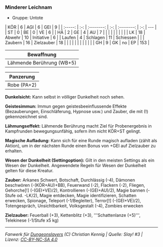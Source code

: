 ### Minderer Leichnam

- Gruppe: Untote

|   KÖR   |  6  |    AGI     |  6  |    GEI     |  9  |
| :-----: | :-: | :--------: | :-: | :--------: | :-: | --- |
|   ST    |  0  |     BE     |  0  |     VE     |  6  |
|   HÄ    |  2  |     GE     |  4  |     AU     |  7  |
|         |     |            |     |            |     |     |
|   LK    | 18  |   Abwehr   | 10  | Initiative |  6  |
| Laufen  |  4  |  Schlagen  | 11  | Schiessen  |     |
| Zaubern | 16  | Zielzauber | 18  |            |     |
|         |     |            |     |            |     |     |
|   GH    |  9  |     GK     | no  |     EP     | 153 |

|        Bewaffnung         |
| :-----------------------: |
| Lähmende Berührung (WB+5) |

|  Panzerung  |
| :---------: |
| Robe (PA+2) |

**Dunkelsicht:** Kann selbst in völliger Dunkelheit noch sehen.

**Geistesimmun:** Immun gegen geistesbeeinflussende Effekte (Bezauberungen, Einschläferung, Hypnose usw.) und Zauber, die mit (!) gekennzeichnet sind.

**Lähmungseffekt:** Lähmende Berührung macht Ziel für Probenergebnis in Kampfrunden bewegungsunfähig, sofern ihm nicht KÖR+ST gelingt.

**Magische Aufladung:** Kann sich für eine Runde magisch aufladen (zählt als Aktion), um in der nächsten Runde einen Bonus von +GEI auf Zielzauber zu erhalten.

**Wesen der Dunkelheit (Settingoption):** Gilt in den meisten Settings als ein Wesen der Dunkelheit. Angewendete Regeln für Wesen der Dunkelheit gelten für diese Kreatur.

**Zauber:** Arkanes Schwert, Botschaft, Durchlässig (-4), Dämonen beschwören (-(KÖR+AU)+BB), Feuerwand (-2), Flackern (-2), Fliegen, Gehorche[!] (-(GEI+VE)/2), Kontrollieren (-(GEI+AU)/2), Magie bannen (-Stufe od. -LK/2), Magie entdecken, Magie identifizieren, Schatten erwecken, Spionage, Teleport (-1/Begleiter), Terror[!] (-(GEI+VE)/2), Totengespräch, Unsichtbarkeit, Volksgestalt (-4), Zombies erwecken

**Zielzauber:** Feuerball (+3), Kettenblitz (+3), '''Schattenlanze (+5)''', Telekinese (-1/Stufe x5 kg)

---

_Fanwerk für [Dungeonslayers](https://www.dungeonslayers.net/) (C) Christian Kennig | Quelle: Slay! #3 | Lizenz: [CC-BY-NC-SA 4.0](https://creativecommons.org/licenses/by-nc-sa/4.0/deed.de)_

